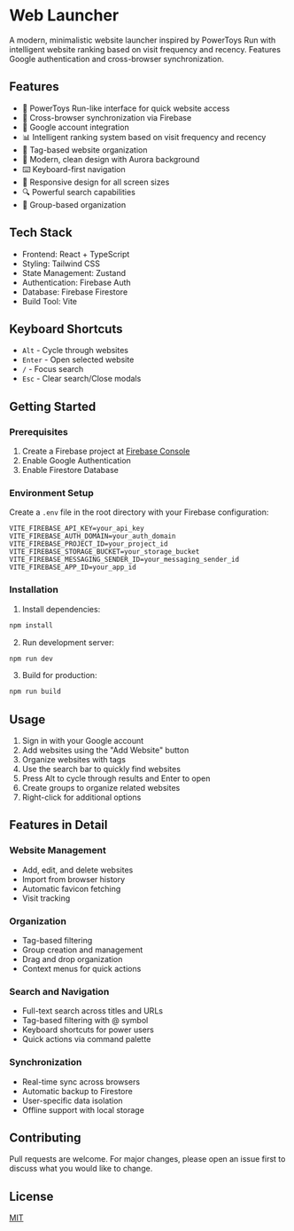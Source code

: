 # Web Launcher

A modern, minimalistic website launcher inspired by PowerToys Run with intelligent website ranking based on visit frequency and recency. Features Google authentication and cross-browser synchronization.

## Features
- 🚀 PowerToys Run-like interface for quick website access
- 🔄 Cross-browser synchronization via Firebase
- 🔑 Google account integration
- 📊 Intelligent ranking system based on visit frequency and recency
- 🎯 Tag-based website organization
- 🎨 Modern, clean design with Aurora background
- ⌨️ Keyboard-first navigation
- 📱 Responsive design for all screen sizes
- 🔍 Powerful search capabilities
- 📂 Group-based organization

## Tech Stack
- Frontend: React + TypeScript
- Styling: Tailwind CSS
- State Management: Zustand
- Authentication: Firebase Auth
- Database: Firebase Firestore
- Build Tool: Vite

## Keyboard Shortcuts
- `Alt` - Cycle through websites
- `Enter` - Open selected website
- `/` - Focus search
- `Esc` - Clear search/Close modals

## Getting Started

### Prerequisites
1. Create a Firebase project at [Firebase Console](https://console.firebase.google.com/)
2. Enable Google Authentication
3. Enable Firestore Database

### Environment Setup
Create a `.env` file in the root directory with your Firebase configuration:
```env
VITE_FIREBASE_API_KEY=your_api_key
VITE_FIREBASE_AUTH_DOMAIN=your_auth_domain
VITE_FIREBASE_PROJECT_ID=your_project_id
VITE_FIREBASE_STORAGE_BUCKET=your_storage_bucket
VITE_FIREBASE_MESSAGING_SENDER_ID=your_messaging_sender_id
VITE_FIREBASE_APP_ID=your_app_id
```

### Installation
1. Install dependencies:
```bash
npm install
```

2. Run development server:
```bash
npm run dev
```

3. Build for production:
```bash
npm run build
```

## Usage
1. Sign in with your Google account
2. Add websites using the "Add Website" button
3. Organize websites with tags
4. Use the search bar to quickly find websites
5. Press Alt to cycle through results and Enter to open
6. Create groups to organize related websites
7. Right-click for additional options

## Features in Detail

### Website Management
- Add, edit, and delete websites
- Import from browser history
- Automatic favicon fetching
- Visit tracking

### Organization
- Tag-based filtering
- Group creation and management
- Drag and drop organization
- Context menus for quick actions

### Search and Navigation
- Full-text search across titles and URLs
- Tag-based filtering with @ symbol
- Keyboard shortcuts for power users
- Quick actions via command palette

### Synchronization
- Real-time sync across browsers
- Automatic backup to Firestore
- User-specific data isolation
- Offline support with local storage

## Contributing
Pull requests are welcome. For major changes, please open an issue first to discuss what you would like to change.

## License
[MIT](https://choosealicense.com/licenses/mit/)
